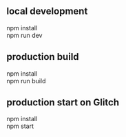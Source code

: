 
## local development
npm install  
npm run dev

## production build
npm install  
npm run build

## production start on Glitch
npm install  
npm start


